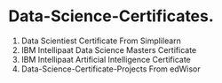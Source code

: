 # Data-Science-Certificates.

1. Data Scientiest Certificate From Simplilearn
2. IBM Intellipaat Data Science Masters Certificate
3. IBM Intellipaat Artificial Intelligence Certificate
4. Data-Science-Certificate-Projects From edWisor
